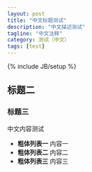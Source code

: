 ```yaml
---
layout: post
title: "中文标题测试"
description: "中文描述测试"
tagline: "中文注释"
category: 测试（中文）
tags: [test]
---
```

{% include JB/setup %}
## 标题二
### 标题三
中文内容测试

- **粗体列表一**
内容一
- **粗体列表二**
内容二
- **粗体列表三**
内容三
